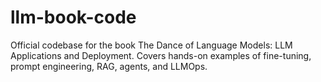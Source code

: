 # llm-book-code
Official codebase for the book The Dance of Language Models: LLM Applications and Deployment.  Covers hands-on examples of fine-tuning, prompt engineering, RAG, agents, and LLMOps.
